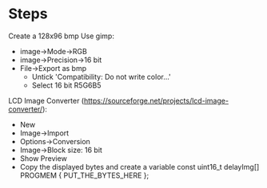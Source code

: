 # Steps
Create a 128x96 bmp
Use gimp:
* image->Mode->RGB
* image->Precision->16 bit
* File->Export as bmp
  * Untick 'Compatibility: Do not write color...'
  * Select 16 bit R5G6B5

LCD Image Converter (https://sourceforge.net/projects/lcd-image-converter/):
* New
* Image->Import
* Options->Conversion
* Image->Block size: 16 bit 
* Show Preview
* Copy the displayed bytes and create a variable const uint16_t delayImg[] PROGMEM { PUT_THE_BYTES_HERE };
